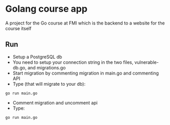 # Golang course app
A project for the Go course at FMI which is the backend to a website for the course itself
## Run

- Setup a PostgreSQL db
- You need to setup your connection string in the two files, vulnerable-db.go, and migrations.go
- Start migration by commenting migration in main.go and commenting API
- Type  (that will migrate to your db):
```
go run main.go
```
- Comment migration and uncomment api
- Type:
```
go run main.go
```